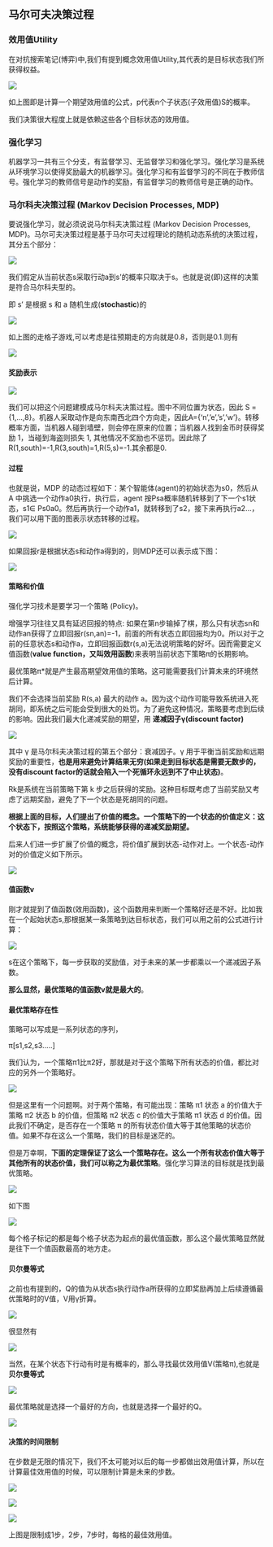 ## 马尔可夫决策过程

### 效用值Utility
在对抗搜索笔记(博弈)中,我们有提到概念效用值Utility,其代表的是目标状态我们所获得权益。

![](image/markof0.jpg)

如上图即是计算一个期望效用值的公式，p代表n个子状态(子效用值)S的概率。

我们决策很大程度上就是依赖这些各个目标状态的效用值。

### 强化学习
 机器学习一共有三个分支，有监督学习、无监督学习和强化学习。强化学习是系统从环境学习以使得奖励最大的机器学习。强化学习和有监督学习的不同在于教师信号。强化学习的教师信号是动作的奖励，有监督学习的教师信号是正确的动作。

 ### 马尔科夫决策过程 (Markov Decision Processes, MDP)


要说强化学习，就必须说说马尔科夫决策过程 (Markov Decision Processes, MDP)。马尔可夫决策过程是基于马尔可夫过程理论的随机动态系统的决策过程，其分五个部分：

![](image/markof1.jpg)

我们假定从当前状态s采取行动a到s\'的概率只取决于s。也就是说(即)这样的决策是符合马尔科夫型的。

即 s’ 是根据 s 和 a 随机生成(**stochastic**)的

![](image/markof2.jpg)

如上图的走格子游戏,可以考虑是往预期走的方向就是0.8，否则是0.1.则有

![](image/markof3.jpg)

#### 奖励表示

![](image/mdp0.png)

我们可以把这个问题建模成马尔科夫决策过程。图中不同位置为状态，因此 S = {1,…,8}。机器人采取动作是向东南西北四个方向走，因此A={‘n’,’e’,’s’,’w’}。转移概率方面，当机器人碰到墙壁，则会停在原来的位置；当机器人找到金币时获得奖励 1，当碰到海盗则损失 1, 其他情况不奖励也不惩罚。因此除了R(1,south)=-1,R(3,south)=1,R(5,s)=-1.其余都是0.

#### 过程

也就是说，MDP 的动态过程如下：某个智能体(agent)的初始状态为s0，然后从 A 中挑选一个动作a0执行，执行后，agent 按Psa概率随机转移到了下一个s1状态，s1∈ Ps0a0。然后再执行一个动作a1，就转移到了s2，接下来再执行a2…，我们可以用下面的图表示状态转移的过程。

![](image/markof4.jpg)

如果回报r是根据状态s和动作a得到的，则MDP还可以表示成下图：

![](image/markof5.jpg)

#### 策略和价值
强化学习技术是要学习一个策略 (Policy)。

增强学习往往又具有延迟回报的特点: 如果在第n步输掉了棋，那么只有状态sn和动作an获得了立即回报r(sn,an)=-1，前面的所有状态立即回报均为0。所以对于之前的任意状态s和动作a，立即回报函数r(s,a)无法说明策略的好坏。因而需要定义值函数(**value function，又叫效用函数**)来表明当前状态下策略π的长期影响。

最优策略π\*就是产生最高期望效用值的策略。这可能需要我们计算未来的环境然后计算。

我们不会选择当前奖励 R(s,a) 最大的动作 a。因为这个动作可能导致系统进入死胡同，即系统之后可能会受到很大的处罚。为了避免这种情况，策略要考虑到后续的影响。因此我们最大化递减奖励的期望，用 **递减因子γ(discount factor)**

![](image/markof6.jpg)

其中 γ 是马尔科夫决策过程的第五个部分：衰减因子。γ 用于平衡当前奖励和远期奖励的重要性，**也是用来避免计算结果无穷(如果走到目标状态是需要无数步的，没有discount factor的话就会陷入一个死循环永远到不了中止状态)**。

Rk是系统在当前策略下第 k 步之后获得的奖励。这种目标既考虑了当前奖励又考虑了远期奖励，避免了下一个状态是死胡同的问题。

**根据上面的目标，人们提出了价值的概念。一个策略下的一个状态的价值定义：这个状态下，按照这个策略，系统能够获得的递减奖励期望。**

后来人们进一步扩展了价值的概念，将价值扩展到状态-动作对上。一个状态-动作对的价值定义如下所示。

![](image/markof8.jpg)

#### 值函数v
刚才就提到了值函数(效用函数)，这个函数用来判断一个策略好还是不好。比如我在一个起始状态s,那根据某一条策略到达目标状态，我们可以用之前的公式进行计算：

![](image/markof9.jpg)

s在这个策略下，每一步获取的奖励值，对于未来的某一步都乘以一个递减因子系数。

**那么显然，最优策略的值函数v就是最大的**。

#### 最优策略存在性

策略可以写成是一系列状态的序列，

π\[s1,s2,s3.....\]



我们认为，一个策略π1比π2好，那就是对于这个策略下所有状态的价值，都比对应的另外一个策略好。

![](image/markof7.jpg)

但是这里有一个问题啊。对于两个策略，有可能出现：策略 π1 状态 a 的价值大于策略 π2 状态 b 的价值，但策略 π2 状态 c 的价值大于策略 π1 状态 d 的价值。因此我们不确定，是否存在一个策略 π 的所有状态价值大等于其他策略的状态价值。如果不存在这么一个策略，我们的目标是迷茫的。

但是万幸啊，**下面的定理保证了这么一个策略存在。这么一个所有状态价值大等于其他所有的状态价值，我们可以称之为最优策略**。强化学习算法的目标就是找到最优策略。

![](image/mdp3.png)

如下图

![](image/markof10.jpg)

每个格子标记的都是每个格子状态为起点的最优值函数，那么这个最优策略显然就是往下一个值函数最高的地方走。

#### 贝尔曼等式
之前也有提到的，Q的值为从状态s执行动作a所获得的立即奖励再加上后续遵循最优策略时的V值，V用γ折算。

![](image/markof11.jpg)

很显然有

![](image/markof12.jpg)

当然，在某个状态下行动有时是有概率的，那么寻找最优效用值V(策略π),也就是**贝尔曼等式**

![](image/markof14.jpg)

最优策略就是选择一个最好的方向，也就是选择一个最好的Q。

![](image/markof13.jpg)

#### 决策的时间限制
在步数是无限的情况下，我们不太可能对以后的每一步都做出效用值计算，所以在计算最佳效用值的时候，可以限制计算是未来的步数。

![](image/markof15.jpg)

![](image/markof16.jpg)

![](image/markof17.jpg)

上图是限制成1步，2步，7步时，每格的最佳效用值。
